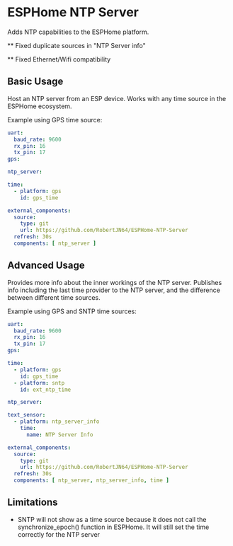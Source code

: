 # ESPHome NTP Server

Adds NTP capabilities to the ESPHome platform.

** Fixed duplicate sources in "NTP Server info"

** Fixed Ethernet/Wifi compatibility

## Basic Usage

Host an NTP server from an ESP device. Works with any time source in the ESPHome ecosystem.

Example using GPS time source:

```yaml
uart:
  baud_rate: 9600
  rx_pin: 16
  tx_pin: 17
gps:

ntp_server:

time:
  - platform: gps
    id: gps_time

external_components:
  source:
    type: git
    url: https://github.com/RobertJN64/ESPHome-NTP-Server
  refresh: 30s
  components: [ ntp_server ]
```

## Advanced Usage

Provides more info about the inner workings of the NTP server. Publishes info including the last time provider to the NTP server, and the difference between different time sources.

Example using GPS and SNTP time sources:

```yaml
uart:
  baud_rate: 9600
  rx_pin: 16
  tx_pin: 17
gps:

time:
  - platform: gps
    id: gps_time
  - platform: sntp
    id: ext_ntp_time

ntp_server:

text_sensor:
  - platform: ntp_server_info
    time:
      name: NTP Server Info

external_components:
  source:
    type: git
    url: https://github.com/RobertJN64/ESPHome-NTP-Server
  refresh: 30s
  components: [ ntp_server, ntp_server_info, time ]
```

## Limitations

- SNTP will not show as a time source because it does not call the synchronize_epoch() function in ESPHome. It will still set the time correctly for the NTP server

